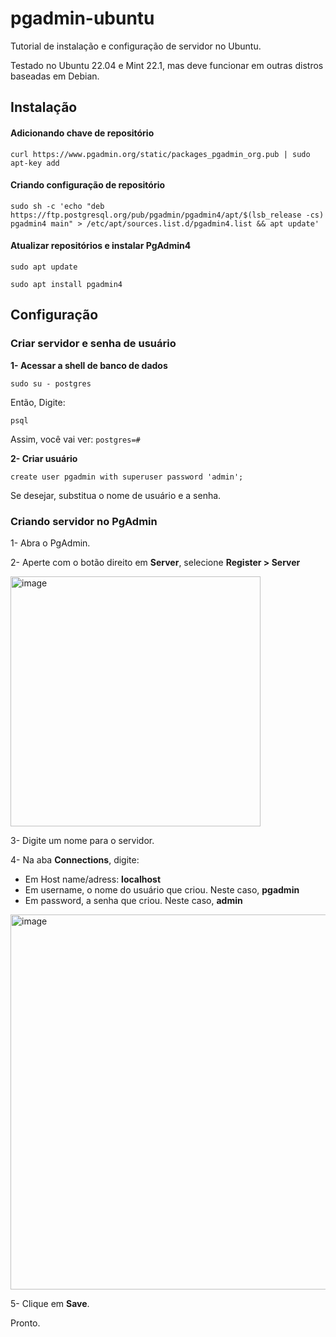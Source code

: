 # pgadmin-ubuntu
Tutorial de instalação e configuração de servidor no Ubuntu.

Testado no Ubuntu 22.04 e Mint 22.1, mas deve funcionar em outras distros baseadas em Debian.

## Instalação
#### Adicionando chave de repositório
~~~
curl https://www.pgadmin.org/static/packages_pgadmin_org.pub | sudo apt-key add
~~~
#### Criando configuração de repositório
~~~
sudo sh -c 'echo "deb https://ftp.postgresql.org/pub/pgadmin/pgadmin4/apt/$(lsb_release -cs) pgadmin4 main" > /etc/apt/sources.list.d/pgadmin4.list && apt update'
~~~
#### Atualizar repositórios e instalar PgAdmin4
~~~
sudo apt update
~~~
~~~
sudo apt install pgadmin4
~~~
## Configuração
### Criar servidor e senha de usuário
**1- Acessar a shell de banco de dados**
~~~
sudo su - postgres
~~~
Então, Digite:
~~~
psql
~~~
Assim, você vai ver: 
```postgres=#```

**2- Criar usuário**
~~~
create user pgadmin with superuser password 'admin';
~~~
Se desejar, substitua o nome de usuário e a senha.

### Criando servidor no PgAdmin
1- Abra o PgAdmin.

2- Aperte com o botão direito em **Server**, selecione **Register > Server**

<img width="400" alt="image" src="https://github.com/user-attachments/assets/5809050d-826c-4465-80ef-03f0541ec280" />

3- Digite um nome para o servidor.

4- Na aba **Connections**, digite:
- Em Host name/adress: **localhost**
- Em username, o nome do usuário que criou. Neste caso, **pgadmin**
- Em password, a senha que criou. Neste caso, **admin**
<img width="600" alt="image" src="https://github.com/user-attachments/assets/5d49f4a1-ae7b-447e-9dc0-3b554bd0eedd" />

5- Clique em **Save**.

Pronto.

